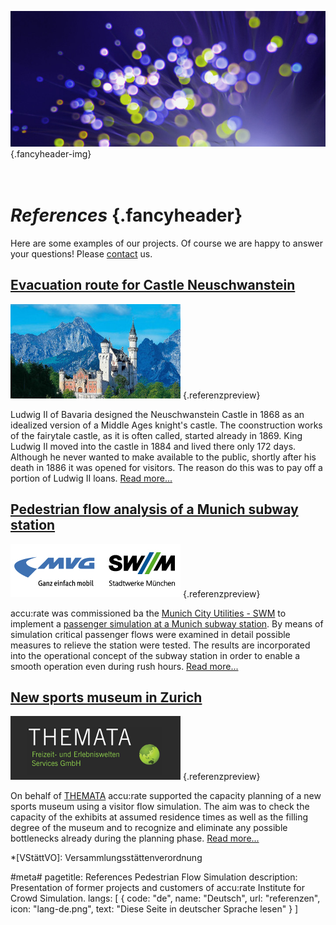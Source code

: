 ![](/img/accurate-bild-3.jpg) {.fancyheader-img}
# <br /> *References* {.fancyheader}

Here are some examples of our projects. Of course we are happy to answer your questions! Please [contact](kontakt) us.


## [Evacuation route for Castle Neuschwanstein](/en:evacuation-simulation-castle-neuschwanstein)
[![Schloss Neuschwanstein Thumbnail](img/referenzen/neuschwanstein_02a_foto_anton_j_brandl_thumb.jpg)](/en:evacuation-simulation-castle-neuschwanstein) {.referenzpreview}

Ludwig II of Bavaria designed the Neuschwanstein Castle in 1868 as an idealized version of a Middle Ages knight's castle. The coonstruction works of the fairytale castle, as it is often called, started already in 1869. King Ludwig II moved into the castle in 1884 and lived there only 172 days. Although he never wanted to make available to the public, shortly after his death in 1886 it was opened for visitors. The reason do this was to pay off a portion of Ludwig II loans. [Read more...](/en:evacuation-simulation-castle-neuschwanstein)



## [Pedestrian flow analysis of a Munich subway station](/en:crowd-simulation-munich-subway-station)

[![Logo SWM MVG](img/referenzen/logo-swm-mvg.png)](/en:crowd-simulation-munich-subway-station) {.referenzpreview}

accu:rate was commissioned ba the [Munich City Utilities - SWM](https://www.swm.de/) to implement a [passenger simulation at a Munich subway station](personenstromanalyse-ubahn-station-muenchen-mvg). By means of simulation critical passenger flows were examined in detail possible measures to relieve the station were tested. The results are incorporated into the operational concept of the subway station in order to enable a smooth operation even during rush hours. [Read more...](/en:crowd-simulation-munich-subway-station)



## [New sports museum in Zurich](/en:simulation-sports-museum)
[![Logo THEMATA](img/referenzen/themata-logo.png)](/en:simulation-sports-museum) {.referenzpreview}

On behalf of [THEMATA](http://www.themata.de/) accu:rate supported the capacity planning of a new sports museum using a visitor flow simulation. The aim was to check the capacity of the exhibits at assumed residence times as well as the filling degree of the museum and to recognize and eliminate any possible bottlenecks already during the planning phase. [Read more...](/en:simulation-sports-museum)



*[VStättVO]: Versammlungsstättenverordnung

#meta#
pagetitle: References Pedestrian Flow Simulation
description: Presentation of former projects and customers of accu:rate Institute for Crowd Simulation.
langs: [
    { code: "de", name: "Deutsch", url: "referenzen", icon: "lang-de.png", text: "Diese Seite in deutscher Sprache lesen" }
]

